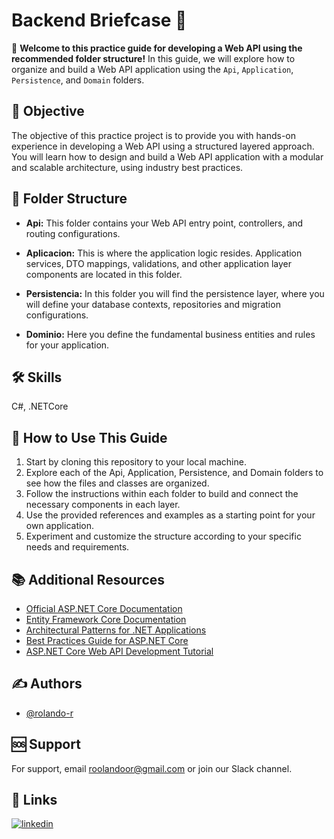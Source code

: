 # Backend Briefcase 💼

🚀 **Welcome to this practice guide for developing a Web API using the recommended folder structure!** In this guide, we will explore how to organize and build a Web API application using the `Api`, `Application`, `Persistence`, and `Domain` folders.

## 🎯 Objective

The objective of this practice project is to provide you with hands-on experience in developing a Web API using a structured layered approach. You will learn how to design and build a Web API application with a modular and scalable architecture, using industry best practices.

## 📂 Folder Structure

- **Api:** This folder contains your Web API entry point, controllers, and routing configurations.

- **Aplicacion:** This is where the application logic resides. Application services, DTO mappings, validations, and other application layer components are located in this folder.

- **Persistencia:** In this folder you will find the persistence layer, where you will define your database contexts, repositories and migration configurations.

- **Dominio:** Here you define the fundamental business entities and rules for your application.

## 🛠 Skills

C#, .NETCore

## 📖 How to Use This Guide
1. Start by cloning this repository to your local machine.
2. Explore each of the Api, Application, Persistence, and Domain folders to see how the files and classes are organized.
3. Follow the instructions within each folder to build and connect the necessary components in each layer.
4. Use the provided references and examples as a starting point for your own application.
5. Experiment and customize the structure according to your specific needs and requirements.

## 📚 Additional Resources

- [Official ASP.NET Core Documentation](https://docs.microsoft.com/aspnet/core)
- [Entity Framework Core Documentation](https://docs.microsoft.com/ef/core)
- [Architectural Patterns for .NET Applications](https://docs.microsoft.com/dotnet/architecture/)
- [Best Practices Guide for ASP.NET Core](https://dotnet.microsoft.com/learn/web/aspnet-best-practices)
- [ASP.NET Core Web API Development Tutorial](https://docs.microsoft.com/aspnet/core/tutorials/first-web-api)

## ✍️ Authors

- [@rolando-r](https://www.github.com/rolando-r)

## 🆘 Support

For support, email roolandoor@gmail.com or join our Slack channel.

## 🔗 Links
[![linkedin](https://img.shields.io/badge/linkedin-0A66C2?style=for-the-badge&logo=linkedin&logoColor=white)](https://www.linkedin.com/in/rolando-rodriguez-garcia)
